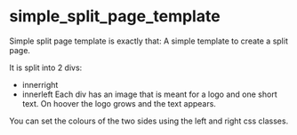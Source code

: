 # simple_split_page_template
Simple split page template is exactly that: A simple template to create a split page.

It is split into 2 divs:
* innerright
* innerleft
Each div has an image that is meant for a logo and one short text. 
On hoover the logo grows and the text appears.

You can set the colours of the two sides using the left and right css classes.

